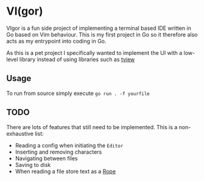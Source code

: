 # VI(gor)

VIgor is a fun side project of implementing a terminal based IDE written in Go based on Vim behaviour. This is my first project in Go so it therefore also acts as my entrypoint into coding in Go.


As this is a pet project I specifically wanted to implement the UI with a low-level library instead of using libraries such as [tview](https://github.com/rivo/tview)

## Usage
To run from source simply execute
`go run . -f yourfile`


## TODO
There are lots of features that still need to be implemented. This is a non-exhaustive list:
* Reading a config when initiating the `Editor`
* Inserting and removing characters
* Navigating between files
* Saving to disk
* When reading a file store text as a [Rope](https://en.wikipedia.org/wiki/Rope_(data_structure))
